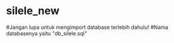# silele_new
#Jangan lupa untuk mengimport database terlebih dahulu!
#Nama databasenya yaitu "db_silele.sql"
